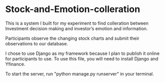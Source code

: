 # Stock-and-Emotion-colleration
This is a system I built for my experiment to find colleration between Investment decision making and investor’s emotion and information.

Participants observe the changing stock charts and submit their observations to our database.

I chose to use Django as my framework because I plan to publish it online for participants to use. To use this file, you will need to install Django and Yfinance.

To start the server, run "python manage.py runserver" in your terminal.




